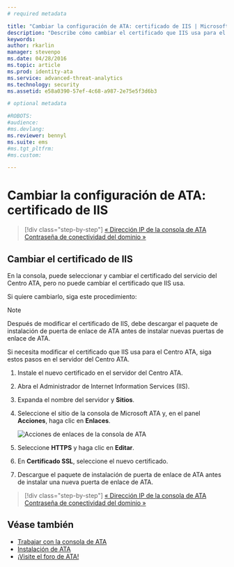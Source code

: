 ```yaml
---
# required metadata

title: "Cambiar la configuración de ATA: certificado de IIS | Microsoft Advanced Threat Analytics"
description: "Describe cómo cambiar el certificado que IIS usa para el Centro ATA."
keywords:
author: rkarlin
manager: stevenpo
ms.date: 04/28/2016
ms.topic: article
ms.prod: identity-ata
ms.service: advanced-threat-analytics
ms.technology: security
ms.assetid: e58a0390-57ef-4c68-a987-2e75e5f3d6b3

# optional metadata

#ROBOTS:
#audience:
#ms.devlang:
ms.reviewer: bennyl
ms.suite: ems
#ms.tgt_pltfrm:
#ms.custom:

---
```


# Cambiar la configuración de ATA: certificado de IIS

>[!div class="step-by-step"]
[« Dirección IP de la consola de ATA](modifying-ata-config-consoleip.md)
[Contraseña de conectividad del dominio »](modifying-ata-config-dcpassword.md)

## Cambiar el certificado de IIS
En la consola, puede seleccionar y cambiar el certificado del servicio del Centro ATA, pero no puede cambiar el certificado que IIS usa.

Si quiere cambiarlo, siga este procedimiento:

> [!NOTE]
> Después de modificar el certificado de IIS, debe descargar el paquete de instalación de puerta de enlace de ATA antes de instalar nuevas puertas de enlace de ATA.

Si necesita modificar el certificado que IIS usa para el Centro ATA, siga estos pasos en el servidor del Centro ATA.

1.  Instale el nuevo certificado en el servidor del Centro ATA.

2.  Abra el Administrador de Internet Information Services (IIS).

3.  Expanda el nombre del servidor y **Sitios**.

4.  Seleccione el sitio de la consola de Microsoft ATA y, en el panel **Acciones**, haga clic en **Enlaces**.

    ![Acciones de enlaces de la consola de ATA](media/ATA-console-change-IP-bindings.jpg)

5.  Seleccione **HTTPS** y haga clic en **Editar**.

6.  En **Certificado SSL**, seleccione el nuevo certificado.

7.  Descargue el paquete de instalación de puerta de enlace de ATA antes de instalar una nueva puerta de enlace de ATA.

>[!div class="step-by-step"]
[« Dirección IP de la consola de ATA](modifying-ata-config-consoleip.md)
[Contraseña de conectividad del dominio »](modifying-ata-config-dcpassword.md)

## Véase también
- [Trabajar con la consola de ATA](working-with-ata-console.md)
- [Instalación de ATA](install-ata.md)
- [¡Visite el foro de ATA!](https://social.technet.microsoft.com/Forums/security/en-US/home?forum=mata)


<!--HONumber=May16_HO1-->


